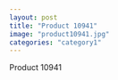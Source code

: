 ```yaml
---
layout: post
title: "Product 10941"
image: "product10941.jpg"
categories: "category1"
---
```

Product 10941
